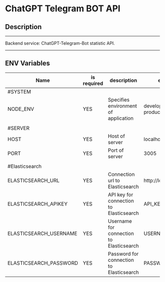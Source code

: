 # ChatGPT Telegram BOT API

## Description

---

Backend service: ChatGPT-Telegram-Bot statistic API.

---

## ENV Variables

| Name                   | is required | description                              | example                       |
| ---------------------- | ----------- | ---------------------------------------- | ----------------------------- |
| #SYSTEM                |             |                                          |                               |
| NODE_ENV               | YES         | Specifies environment of application     | development, test, production |
|                        |             |                                          |                               |
| #SERVER                |             |                                          |                               |
| HOST                   | YES         | Host of server                           | localhost                     |
| PORT                   | YES         | Port of server                           | 3005                          |
|                        |             |                                          |                               |
| #Elasticsearch         |             |                                          |                               |
| ELASTICSEARCH_URL      | YES         | Connection url to Elasticsearch          | http://localhost:9200         |
| ELASTICSEARCH_APIKEY   | YES         | API key for connection to Elasticsearch  | API_KEY                       |
| ELASTICSEARCH_USERNAME | YES         | Username for connection to Elasticsearch | USERNAME                      |
| ELASTICSEARCH_PASSWORD | YES         | Password for connection to Elasticsearch | PASSWORD                      |
